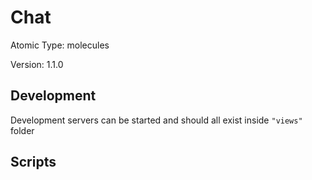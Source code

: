 # Chat

Atomic Type: molecules

Version: 1.1.0

## Development

Development servers can be started and should all exist inside `"views"` folder

## Scripts
